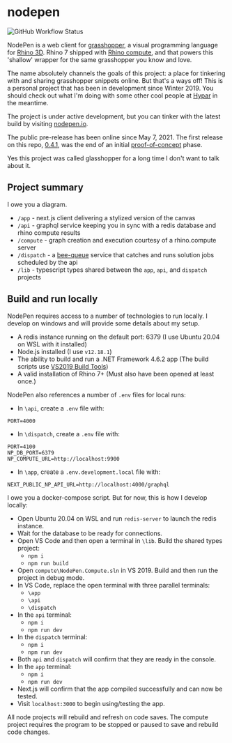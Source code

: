 # nodepen

![GitHub Workflow Status](https://img.shields.io/github/workflow/status/cdriesler/glasshopper.io/cd?style=flat-square)

NodePen is a web client for [grasshopper](https://www.rhino3d.com/6/new/grasshopper/), a visual programming language for [Rhino 3D](https://www.rhino3d.com/). Rhino 7 shipped with [Rhino compute](https://www.rhino3d.com/compute), and that powers this 'shallow' wrapper for the same grasshopper you know and love.

The name absolutely channels the goals of this project: a place for tinkering with and sharing grasshopper snippets online. But that's a ways off! This is a personal project that has been in development since Winter 2019. You should check out what I'm doing with some other cool people at [Hypar](https://hypar.io) in the meantime.

The project is under active development, but you can tinker with the latest build by visiting [nodepen.io](http://nodepen.io).

The public pre-release has been online since May 7, 2021. The first release on this repo, [0.4.1](https://github.com/cdriesler/nodepen/releases/tag/0.4.1), was the end of an initial [proof-of-concept](https://twitter.com/cdriesler/status/1216726073473490946?s=20) phase.

Yes this project was called glasshopper for a long time I don't want to talk about it.

## Project summary

I owe you a diagram.

- `/app` - next.js client delivering a stylized version of the canvas
- `/api` - graphql service keeping you in sync with a redis database and rhino compute results
- `/compute` - graph creation and execution courtesy of a rhino.compute server
- `/dispatch` - a [bee-queue](https://github.com/bee-queue/bee-queue) service that catches and runs solution jobs scheduled by the api
- `/lib` - typescript types shared between the `app`, `api`, and `dispatch` projects

## Build and run locally

NodePen requires access to a number of technologies to run locally. I develop on windows and will provide some details about my setup.

- A redis instance running on the default port: 6379 (I use Ubuntu 20.04 on WSL with it installed)
- Node.js installed (I use `v12.18.1`)
- The ability to build and run a .NET Framework 4.6.2 app (The build scripts use [VS2019 Build Tools](https://visualstudio.microsoft.com/thank-you-downloading-visual-studio/?sku=BuildTools&rel=16))
- A valid installation of Rhino 7+ (Must also have been opened at least once.)

NodePen also references a number of `.env` files for local runs:

- In `\api`, create a `.env` file with:

```
PORT=4000
```

- In `\dispatch`, create a `.env` file with:

```
PORT=4100
NP_DB_PORT=6379
NP_COMPUTE_URL=http://localhost:9900
```

- In `\app`, create a `.env.development.local` file with:

```
NEXT_PUBLIC_NP_API_URL=http://localhost:4000/graphql
```

I owe you a docker-compose script. But for now, this is how I develop locally:

- Open Ubuntu 20.04 on WSL and run `redis-server` to launch the redis instance.
- Wait for the database to be ready for connections.
- Open VS Code and then open a terminal in `\lib`. Build the shared types project:
  - `npm i`
  - `npm run build`
- Open `compute\NodePen.Compute.sln` in VS 2019. Build and then run the project in debug mode.
- In VS Code, replace the open terminal with three parallel terminals:
  - `\app`
  - `\api`
  - `\dispatch`
- In the `api` terminal:
  - `npm i`
  - `npm run dev`
- In the `dispatch` terminal:
  - `npm i`
  - `npm run dev`
- Both `api` and `dispatch` will confirm that they are ready in the console.
- In the `app` terminal:
  - `npm i`
  - `npm run dev`
- Next.js will confirm that the app compiled successfully and can now be tested.
- Visit `localhost:3000` to begin using/testing the app.

All node projects will rebuild and refresh on code saves. The compute project requires the program to be stopped or paused to save and rebuild code changes.
